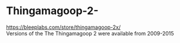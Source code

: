# Thingamagoop-2-
https://bleeplabs.com/store/thingamagoop-2x/ <br>
Versions of the The Thingamagoop 2 were available from 2009-2015

